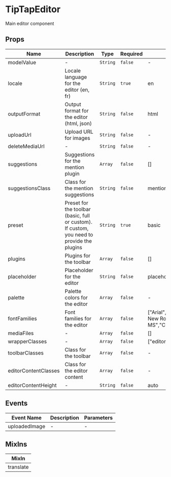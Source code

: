 # TipTapEditor

Main editor component

## Props

<!-- @vuese:TipTapEditor:props:start -->
|Name|Description|Type|Required|Default|
|---|---|---|---|---|
|modelValue|-|`String`|`false`|-|
|locale|Locale language for the editor (en, fr)|`String`|`true`|en|
|outputFormat|Output format for the editor (html, json)|`String`|`false`|html|
|uploadUrl|Upload URL for images|`String`|`false`|-|
|deleteMediaUrl|-|`String`|`false`|-|
|suggestions|Suggestions for the mention plugin|`Array`|`false`|[]|
|suggestionsClass|Class for the mention suggestions|`String`|`false`|mention|
|preset|Preset for the toolbar (basic, full or custom). If custom, you need to provide the plugins|`String`|`true`|basic|
|plugins|Plugins for the toolbar|`Array`|`false`|[]|
|placeholder|Placeholder for the editor|`String`|`false`|placeholder.default|
|palette|Palette colors for the editor|`Array`|`false`|-|
|fontFamilies|Font families for the editor|`Array`|`false`|["Arial","Calibri","Helvetica","Times New Roman","Comic Sans MS","Caveat"]|
|mediaFiles|-|`Array`|`false`|[]|
|wrapperClasses|-|`Array`|`false`|["editor-wrapper"]|
|toolbarClasses|Class for the toolbar|`Array`|`false`|-|
|editorContentClasses|Class for the editor content|`Array`|`false`|-|
|editorContentHeight|-|`String`|`false`|auto|

<!-- @vuese:TipTapEditor:props:end -->


## Events

<!-- @vuese:TipTapEditor:events:start -->
|Event Name|Description|Parameters|
|---|---|---|
|uploadedImage|-|-|

<!-- @vuese:TipTapEditor:events:end -->


## MixIns

<!-- @vuese:TipTapEditor:mixIns:start -->
|MixIn|
|---|
|translate|

<!-- @vuese:TipTapEditor:mixIns:end -->


